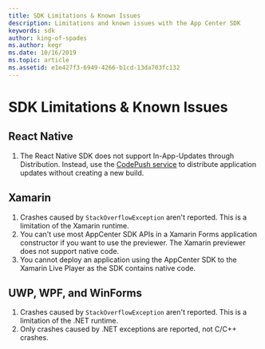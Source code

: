 ```yaml
---
title: SDK Limitations & Known Issues
description: Limitations and known issues with the App Center SDK
keywords: sdk
author: king-of-spades
ms.author: kegr
ms.date: 10/16/2019
ms.topic: article
ms.assetid: e1e427f3-6949-4266-b1cd-13da703fc132
---
```


# SDK Limitations & Known Issues

## React Native

1. The React Native SDK does not support In-App-Updates through Distribution. Instead, use the [CodePush service](https://microsoft.github.io/code-push/) to distribute application updates without creating a new build.

## Xamarin

1. Crashes caused by `StackOverflowException` aren't reported. This is a limitation of the Xamarin runtime.
2. You can't use most AppCenter SDK APIs in a Xamarin Forms application constructor if you want to use the previewer. The Xamarin previewer does not support native code.
3. You cannot deploy an application using the AppCenter SDK to the Xamarin Live Player as the SDK contains native code.

## UWP, WPF, and WinForms

1. Crashes caused by `StackOverflowException` aren't reported. This is a limitation of the .NET runtime.
2. Only crashes caused by .NET exceptions are reported, not C/C++ crashes.

